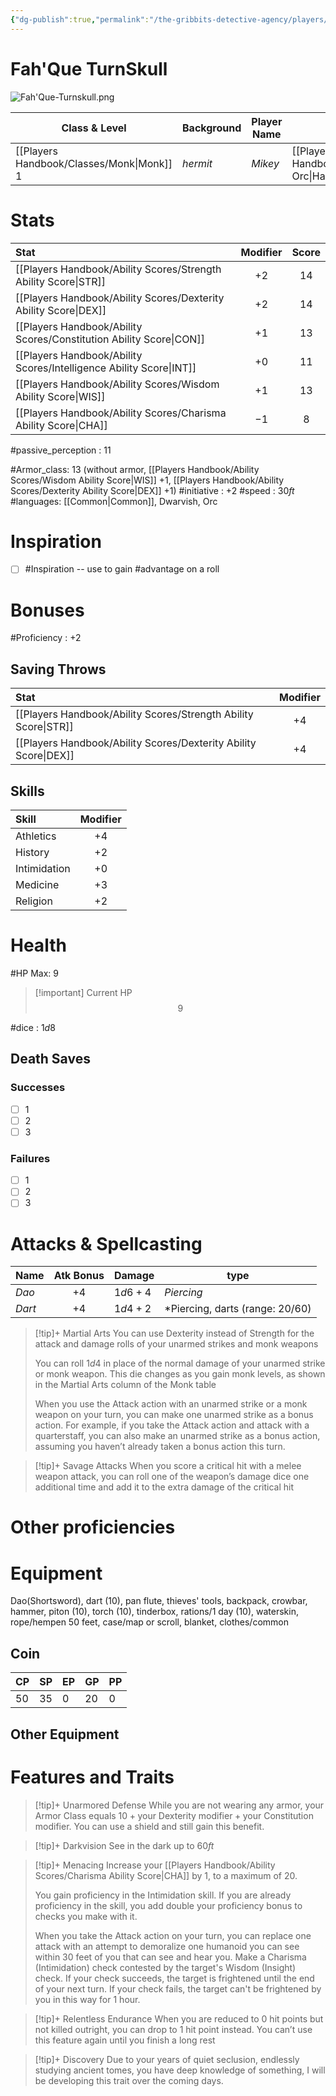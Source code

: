 ```yaml
---
{"dg-publish":true,"permalink":"/the-gribbits-detective-agency/players/fah-que-turnskull/","tags":["PC, player, character_sheet"],"noteIcon":""}
---
```


# Fah'Que TurnSkull

![Fah'Que-Turnskull.png](/img/user/Attachments/Images/Fah'Que-Turnskull.png)

| Class & Level | Background | Player Name | Race         | Alignment |
| ------------- | ---------- | ----------- | ------------ | --------- |
| [[Players Handbook/Classes/Monk\|Monk]] $1$       | *hermit*   | *Mikey*       | [[Players Handbook/Races/Half-Orc\|Half-Orc]] |     *Lawful Neutral*    |

# Stats

| Stat                                | Modifier | Score |
|:----------------------------------- |:--------:|:-----:|
| [[Players Handbook/Ability Scores/Strength Ability Score\|STR]]     |   $+2$   |  $14$ |
| [[Players Handbook/Ability Scores/Dexterity Ability Score\|DEX]]    |   $+2$   | $14$
| [[Players Handbook/Ability Scores/Constitution Ability Score\|CON]] |   $+1$  | $13$  |
| [[Players Handbook/Ability Scores/Intelligence Ability Score\|INT]] |   $+0$   | $11$  |
| [[Players Handbook/Ability Scores/Wisdom Ability Score\|WIS]]       |   $+1$   | $13$
| [[Players Handbook/Ability Scores/Charisma Ability Score\|CHA]] | $-1$ | $8$ |

#passive_perception : $11$

#Armor_class: $13$ (without armor, [[Players Handbook/Ability Scores/Wisdom Ability Score\|WIS]] $+1$, [[Players Handbook/Ability Scores/Dexterity Ability Score\|DEX]] $+1$)
#initiative : $+2$
#speed : $30ft$
#languages: [[Common\|Common]], Dwarvish, Orc

# Inspiration

- [ ] #Inspiration -- use to gain #advantage on a roll

# Bonuses

#Proficiency : $+2$

## Saving Throws

| Stat                                 | Modifier   |
| :----------------------------------- | :--------: |
| [[Players Handbook/Ability Scores/Strength Ability Score\|STR]]                              | $+4$       |
| [[Players Handbook/Ability Scores/Dexterity Ability Score\|DEX]]                              | $+4$           |


## Skills

| Skill            | Modifier   |
| :--------------- | :--------: |
| Athletics        | $+4$       |
| History          | $+2$       |
| Intimidation     | $+0$       |
| Medicine         | $+3$       |
| Religion         | $+2$       |

# Health

#HP Max: $9$ 

> [!important] Current HP
>$$9$$


#dice : $1d8$ 

## Death Saves

### Successes

- [ ] 1
- [ ] 2
- [ ] 3

### Failures

- [ ] 1
- [ ] 2
- [ ] 3

# Attacks & Spellcasting

| Name       | Atk Bonus   | Damage    | type       |
| ---------- | :---------: | -------   | --------   |
| *Dao*      | $+4$        | $1d6 + 4$ | *Piercing* |
| *Dart*     | $+4$        | $1d4 + 2$ |*Piercing, darts (range: 20/60)            |

>[!tip]+ Martial Arts
> You can use Dexterity instead of Strength for the attack and damage rolls of your unarmed strikes and monk weapons
>
>You can roll $1d4$ in place of the normal damage of your unarmed strike or monk weapon. This die changes as you gain monk levels, as shown in the Martial Arts column of the Monk table
> 
> When you use the Attack action with an unarmed strike or a monk weapon on your turn, you can make one unarmed strike as a bonus action. For example, if you take the Attack action and attack with a quarterstaff, you can also make an unarmed strike as a bonus action, assuming you haven’t already taken a bonus action this turn.

>[!tip]+ Savage Attacks
> When you score a critical hit with a melee weapon attack, you can roll one of the weapon’s damage dice one additional time and add it to the extra damage of the critical hit


# Other proficiencies

# Equipment
Dao(Shortsword), dart (10), pan flute, thieves' tools, backpack, crowbar, hammer, piton (10), torch (10), tinderbox, rations/1 day (10), waterskin, rope/hempen 50 feet, case/map or scroll, blanket, clothes/common
## Coin

| CP   | SP    | EP    | GP    | PP    |
| ---  | ---   | ---   | ---   | ---   |
| $50$ | $35$  | $0$   | $20$  | $0$   |

## Other Equipment

# Features and Traits

>[!tip]+ Unarmored Defense
>While you are not wearing any armor, your Armor Class equals $10 + \text{your Dexterity modifier} + \text{your Constitution modifier}$. You can use a shield and still gain this benefit.

>[!tip]+ Darkvision
> See in the dark up to $60ft$

>[!tip]+ Menacing
>Increase your [[Players Handbook/Ability Scores/Charisma Ability Score\|CHA]] by $1$, to a maximum of $20$.
> 
> You gain proficiency in the Intimidation skill. If you are already proficiency in the skill, you add double your proficiency bonus to checks you make with it.
> 
> When you take the Attack action on your turn, you can replace one attack with an attempt to demoralize one humanoid you can see within 30 feet of you that can see and hear you. Make a Charisma (Intimidation) check contested by the target's Wisdom (Insight) check. If your check succeeds, the target is frightened until the end of your next turn. If your check fails, the target can't be frightened by you in this way for 1 hour.

>[!tip]+ Relentless Endurance
> When you are reduced to 0 hit points but not killed outright, you can drop to 1 hit point instead. You can’t use this feature again until you finish a long rest


>[!tip]+ Discovery
> Due to your years of quiet seclusion, endlessly studying ancient tomes, you have deep knowledge of something, I will be developing this trait over the coming days.
